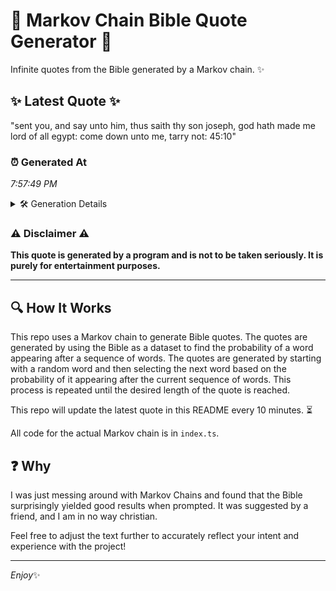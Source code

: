 # 📖 Markov Chain Bible Quote Generator 📖

Infinite quotes from the Bible generated by a Markov chain. ✨

## ✨ Latest Quote ✨
"sent you, and say unto him, thus saith thy son joseph, god hath made me lord of all egypt: come down unto me, tarry not: 45:10"

### ⏰ Generated At
*7:57:49 PM*

<details>
    <summary>🛠️ Generation Details</summary>
    <p>
        <strong>🌱 Seed:</strong> sent<br>
        <strong>🔄 Iterations:</strong> 25<br>
        <strong>📜 Context History:</strong><br>[ sent ]: you,<br>[ sent, you, ]: and<br>[ sent, you,, and ]: say<br>[ sent, you,, and, say ]: unto<br>[ sent, you,, and, say, unto ]: him,<br>[ sent, you,, and, say, unto, him, ]: thus<br>[ you,, and, say, unto, him,, thus ]: saith<br>[ and, say, unto, him,, thus, saith ]: thy<br>[ say, unto, him,, thus, saith, thy ]: son<br>[ unto, him,, thus, saith, thy, son ]: joseph,<br>[ him,, thus, saith, thy, son, joseph, ]: god<br>[ thus, saith, thy, son, joseph,, god ]: hath<br>[ saith, thy, son, joseph,, god, hath ]: made<br>[ thy, son, joseph,, god, hath, made ]: me<br>[ son, joseph,, god, hath, made, me ]: lord<br>[ joseph,, god, hath, made, me, lord ]: of<br>[ god, hath, made, me, lord, of ]: all<br>[ hath, made, me, lord, of, all ]: egypt:<br>[ made, me, lord, of, all, egypt: ]: come<br>[ me, lord, of, all, egypt:, come ]: down<br>[ lord, of, all, egypt:, come, down ]: unto<br>[ of, all, egypt:, come, down, unto ]: me,<br>[ all, egypt:, come, down, unto, me, ]: tarry<br>[ egypt:, come, down, unto, me,, tarry ]: not:<br>[ come, down, unto, me,, tarry, not: ]: 45:10<br>
    </p>
</details>

### ⚠️ Disclaimer ⚠️
**This quote is generated by a program and is not to be taken seriously. It is purely for entertainment purposes.**

---

## 🔍 How It Works

This repo uses a Markov chain to generate Bible quotes. The quotes are generated by using the Bible as a dataset to find the probability of a word appearing after a sequence of words. The quotes are generated by starting with a random word and then selecting the next word based on the probability of it appearing after the current sequence of words. This process is repeated until the desired length of the quote is reached.

This repo will update the latest quote in this README every 10 minutes. ⏳

All code for the actual Markov chain is in `index.ts`.

## ❓ Why

I was just messing around with Markov Chains and found that the Bible surprisingly yielded good results when prompted. 
It was suggested by a friend, and I am in no way christian.

Feel free to adjust the text further to accurately reflect your intent and experience with the project!

---

*Enjoy*✨
